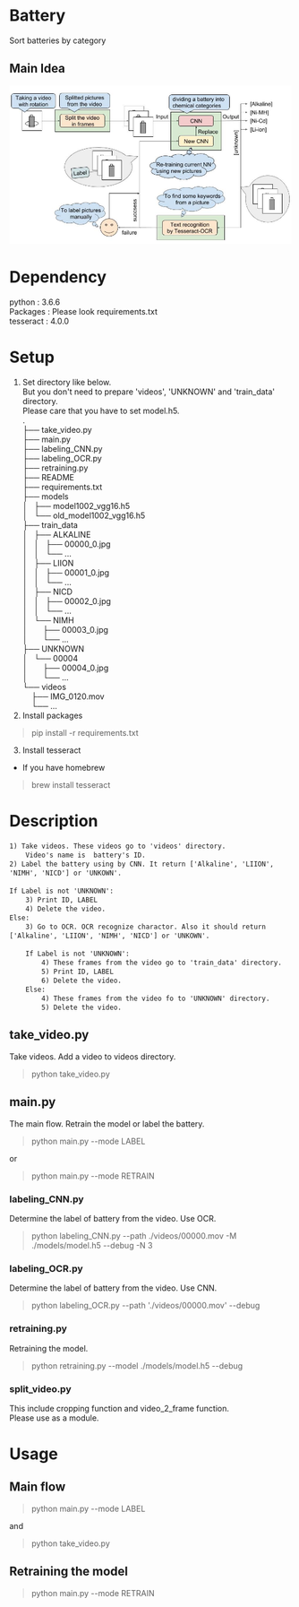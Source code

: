 # Battery
Sort batteries by category


## Main Idea
![summary](https://github.com/emi-cd/category_recognize/blob/img/imgs/summary.jpg?raw=true)


# Dependency
python : 3.6.6  
Packages : Please look requirements.txt  
tesseract : 4.0.0


# Setup
1) Set directory like below.  
But you don't need to prepare 'videos', 'UNKNOWN' and 'train_data' directory.  
Please care that you have to set model.h5.  
.  
├── take_video.py  
├── main.py  
├── labeling_CNN.py  
├── labeling_OCR.py   
├── retraining.py  
├── README  
├── requirements.txt  
├── models  
│   ├── model1002_vgg16.h5  
│   └── old_model1002_vgg16.h5  
├── train_data  
│   ├── ALKALINE  
│   │   ├── 00000_0.jpg  
│   │   └── ...  
│   ├── LIION  
│   │   ├── 00001_0.jpg  
│   │   └── ...  
│   ├── NICD  
│   │   ├── 00002_0.jpg  
│   │   └── ...  
│   └── NIMH  
│       ├── 00003_0.jpg  
│       └── ...  
├── UNKNOWN  
│   └── 00004  
│       ├── 00004_0.jpg  
│       └── ...  
└── videos  
    ├── IMG_0120.mov  
    └── ...  
2) Install packages  
> pip install -r requirements.txt  
3) Install tesseract  
- If you have homebrew  
> brew install tesseract  


# Description
	1) Take videos. These videos go to 'videos' directory.  
		Video's name is  battery's ID.  
	2) Label the battery using by CNN. It return ['Alkaline', 'LIION', 'NIMH', 'NICD'] or 'UNKOWN'.  

	If Label is not 'UNKNOWN':  
		3) Print ID, LABEL  
		4) Delete the video.  
	Else:  
		3) Go to OCR. OCR recognize charactor. Also it should return ['Alkaline', 'LIION', 'NIMH', 'NICD'] or 'UNKOWN'.

		If Label is not 'UNKNOWN':  
			4) These frames from the video go to 'train_data' directory.  
			5) Print ID, LABEL  
			6) Delete the video.  
		Else:  
			4) These frames from the video fo to 'UNKNOWN' directory.  
			5) Delete the video.  


## take_video.py  
Take videos. Add a video to videos directory.  
> python take_video.py
## main.py  
The main flow.  Retrain the model or label the battery.
> python main.py --mode LABEL  

or  
> python main.py --mode RETRAIN
### labeling_CNN.py  
Determine the label of battery from the video. Use OCR.  
> python labeling_CNN.py --path ./videos/00000.mov -M ./models/model.h5 --debug -N 3
### labeling_OCR.py  
Determine the label of battery from the video. Use CNN.  
> python labeling_OCR.py --path './videos/00000.mov' --debug
### retraining.py  
Retraining the model.
> python retraining.py --model ./models/model.h5 --debug
### split_video.py  
This include cropping function and video_2_frame function.  
Please use as a module.


# Usage
## Main flow
> python main.py --mode LABEL  

and  
> python take_video.py
## Retraining the model
> python main.py --mode RETRAIN
